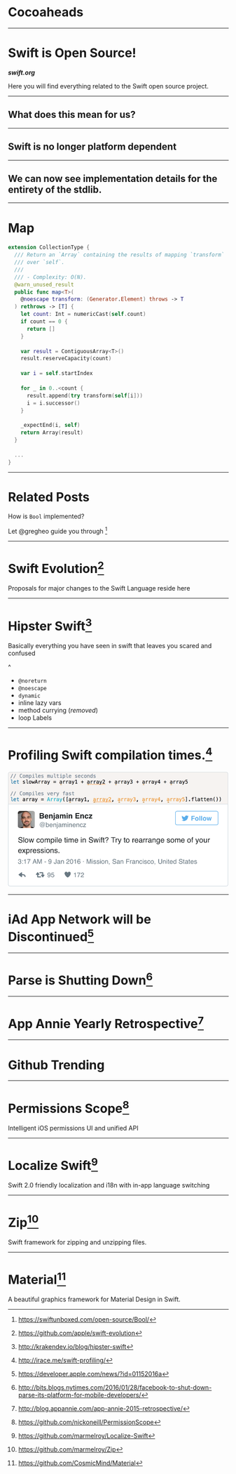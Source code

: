 # Cocoaheads

---
# Swift is Open Source!

__*swift.org*__

Here you will find everything related to the Swift open source project.

---
## What does this mean for us?
---
## Swift is no longer platform dependent

---
## We can now see implementation details for the entirety of the stdlib.

---
# Map

```swift
extension CollectionType {
  /// Return an `Array` containing the results of mapping `transform`
  /// over `self`.
  ///
  /// - Complexity: O(N).
  @warn_unused_result
  public func map<T>(
    @noescape transform: (Generator.Element) throws -> T
  ) rethrows -> [T] {
    let count: Int = numericCast(self.count)
    if count == 0 {
      return []
    }

    var result = ContiguousArray<T>()
    result.reserveCapacity(count)

    var i = self.startIndex

    for _ in 0..<count {
      result.append(try transform(self[i]))
      i = i.successor()
    }

    _expectEnd(i, self)
    return Array(result)
  }

  ...
}
```
---
# Related Posts
How is `Bool` implemented?

Let @gregheo guide you through [^1]

[^1]:https://swiftunboxed.com/open-source/Bool/

---
# Swift Evolution[^2]

Proposals for major changes to the Swift Language reside here

[^2]:https://github.com/apple/swift-evolution

---
# Hipster Swift[^3]

Basically everything you have seen in swift that leaves you scared and confused

^
- `@noreturn`
- `@noescape`
- `dynamic`
- inline lazy vars
- method currying (_removed_)
- loop Labels

[^3]:http://krakendev.io/blog/hipster-swift

---
# Profiling Swift compilation times.[^4]

![inline](SwiftCompilation.png)

[^4]:http://irace.me/swift-profiling/

---
# iAd App Network will be Discontinued[^5]

[^5]:https://developer.apple.com/news/?id=01152016a

---
# Parse is Shutting Down[^6]

[^6]:http://bits.blogs.nytimes.com/2016/01/28/facebook-to-shut-down-parse-its-platform-for-mobile-developers/

---
# App Annie Yearly Retrospective[^7]

[^7]:http://blog.appannie.com/app-annie-2015-retrospective/
---
# Github Trending

---
# Permissions Scope[^8]

Intelligent iOS permissions UI and unified API

[^8]:https://github.com/nickoneill/PermissionScope

---
# Localize Swift[^9]

Swift 2.0 friendly localization and i18n with in-app language switching

[^9]:https://github.com/marmelroy/Localize-Swift

---
# Zip[^10]

Swift framework for zipping and unzipping files.

[^10]:https://github.com/marmelroy/Zip

---
# Material[^11]

A beautiful graphics framework for Material Design in Swift.

[^11]:https://github.com/CosmicMind/Material
